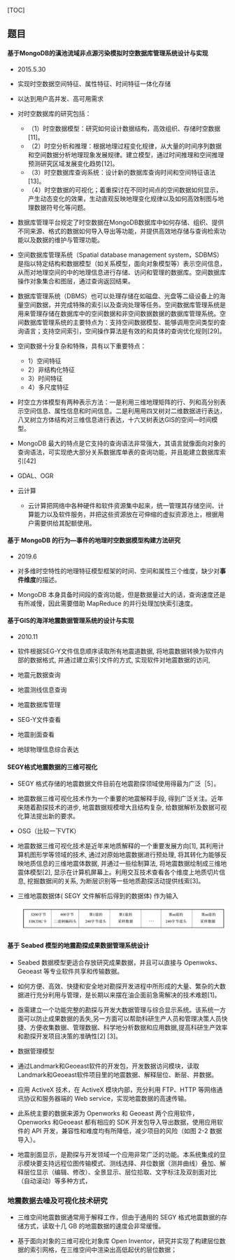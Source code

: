 [TOC]



## 题目

#### 基于MongoDB的滇池流域非点源污染模拟时空数据库管理系统设计与实现

- 2015.5.30

- 实现时空数据空间特征、属性特征、时间特征一体化存储

- 以达到用户高并发、高可用需求

  

- 对时空数据库的研究包括：
  - （1）时空数据模型：研究如何设计数据结构，高效组织、存储时空数据[11]。
  - （2）时空分析和推理：根据地理过程变化规律，从大量的时间序列数据和空间数据分析地理现象发展规律。建立模型，通过时间推理和空间推理预测研究区域发展变化趋势[12]。
  - （3）时空数据库查询系统：设计新的数据库查询时间和空间特征语法[13]。
  - （4）时空数据的可视化；着重探讨在不同时间点的空间数据如何显示，产生动态变化的效果，生动直观反映地理变化规律以及如何高效制图与地理数据符号化等问题。
- 数据库管理平台规定了时空数据在MongoDB数据库中如何存储、组织、提供不同来源、格式的数据如何导入导出等功能，并提供高效地存储与查询检索功能以及数据的维护与管理功能。

- 空间数据库管理系统（Spatial database management system，SDBMS）是指以特定结构和数据模型（如关系模型，面向对象模型等）表示空间信息，从而对地理空间的中的地理信息进行存储、访问和管理的数据库。空间数据库操作对象集合和图层，通过查询返回结果。

- 数据库管理系统（DBMS）也可以处理存储在如磁盘、光盘等二级设备上的海量空间数据，并完成特殊的索引以及查询处理等任务。空间数据库管理系统是用来管理存储在数据库中的空间数据和非空间数据数据的数据库管理系统。空间数据库管理系统的主要特点为：支持空间数据模型、能够调用空间类型的查询语言；支持空间索引，空间操作算法是有效的和具体的查询优化规则[29]。 

- 空间数据十分复杂和特殊，具有以下重要特点： 

  - 1）空间特征
  - 2）非结构化特征
  - 3）时间特征
  - 4）多尺度特征

- 时空立方体模型有两种表示方法：一是利用三维地理矩阵的行、列和高分别表示空间信息、属性信息和时间信息。二是利用用四叉树对二维数据进行表达，八叉树立方体结构对三维信息进行表达，十六叉树表达GIS的空间—时间模型。

- MongoDB 最大的特点是它支持的查询语法非常强大，其语言就像面向对象的查询语法，可实现绝大部分关系数据库单表的查询功能，并且能建立数据库索引[42]

- GDAL、OGR

- 云计算

  - 云计算把网络中各种硬件和软件资源集中起来，统一管理其存储空间、计算能力以及软件服务，并把这些资源放在可伸缩的虚拟资源池上，根据用户需要供给其配额使用。

    

#### 基于 MongoDB 的行为—事件的地理时空数据模型构建方法研究

- 2019.6

- 对多维时空特性的地理特征模型框架的时间、空间和属性三个维度，缺少对**事件维度**的描述。

- MongoDB 本身具备时间段的查询功能，但是数据量过大的话，查询速度还是有所减慢，因此需要借助 MapReduce 的并行处理加快索引速度。

  

#### 基于GIS的海洋地震数据管理系统的设计与实现

- 2010.11

- 软件根据SEG-Y文件信息顺序读取所有地震道数据, 将地震数据转换为软件内部的数据格式, 并通过建立索引文件的方式, 实现软件对地震数据的访问,
- 地震元数据查询
- 地震测线信息查询
- 地震数据库管理
- SEG-Y文件查看
- 地震剖面查看
- 地球物理信息综合表达

#### SEGY格式地震数据的三维可视化

- SEGY 格式存储的地震数据文件目前在地震勘探领域使用得最为广泛［5］。

- 地震数据三维可视化技术作为一个重要的地震解释手段, 得到广泛关注。近年来随着勘探技术的进步, 地震数据规模增大且结构复杂, 给数据解析及数据可视化算法提出新的要求。

- OSG（比较一下VTK）

- 地震数据三维可视化技术是近年来地质解释的一个重要发展方向[1], 其利用计算机图形学等领域的技术, 通过对原始地震数据进行预处理, 将其转化为能够反映地质信息的三维地震体数据, 并通过一些绘制算法, 将地震数据绘制成三维地震体模型[2], 显示在计算机屏幕上。利用交互技术查看各个维度上地质切片信息, 挖掘数据间的关系, 为断层识别等一些地质勘探活动提供线索[3]。

- 三维地震数据体( SEGY 文件解析后得到的数据体) 作为输入

  ![](IMG/SEG-Y.jpg)

#### 基于 Seabed 模型的地震勘探成果数据管理系统设计

- Seabed 数据模型更适合存放研究成果数据，并且可以直接与 Openwoks、Geoeast 等专业软件共享和传输数据。
- 如何方便、高效、快捷和安全地对勘探开发进程中所形成的大量、繁杂的大数据进行充分利用与管理，是长期以来摆在油企面前急需解决的技术难题[1]。
- 亟需建立一个功能完整的勘探与开发大数据管理与综合显示系统。该系统一方面可以防止成果数据的丢失,另一方面可以帮助科研生产人员和管理决策人员快捷、方便收集数据、管理数据、科学地分析数据和应用数据,提高科研生产效率和勘探开发项目决策的准确性[2] [3]。
- 数据管理模型
- 通过Landmark和Geoeast软件的开发包，开发数据访问模块，读取Landmark和Geoeast软件项目里的地震数据、解释层位、断层、井数据。
- 应用 ActiveX 技术，在 ActiveX 模块内部，充分利用 FTP、HTTP 等网络通讯协议和服务器端的 Web service，实现地震数据的高速传输。

- 此系统主要的数据来源为 Openworks 和 Geoeast 两个应用软件，Openworks 和Geoeast 都有相应的 SDK 开发包导入导出数据，使用应用软件的 API 开发，兼容性和难度均有所降低，减少项目的风险（如图 2-2 数据导入）。

- 地震剖面显示，是勘探与开发领域一个应用非常广泛的功能。本系统集成的显示模块要支持远程位图传输模式、测线选择、井位数据（测井曲线）叠加、解释层位显示（编辑、修改）、全景显示、层位拾取、文字标注及双剖面对比（自动滚动）等多种方式，





### 地震数据去噪及可视化技术研究 

- 三维空间地震数据通常用于解释工作，但由于通用的 SEGY 格式地震数据的存储方式，读取十几 GB 的地震数据的速度会非常缓慢。

- 基于面向对象的三维可视化对象库 Open Inventor，研究并实现了构建层位数据的索引网格，在三维空间中渲染出高低起伏的层位数据；